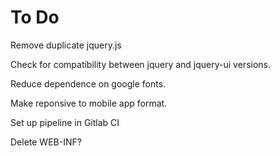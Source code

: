 

# To Do

Remove duplicate jquery.js

Check for compatibility between jquery and jquery-ui versions.

Reduce dependence on google fonts.

Make reponsive to mobile app format.

Set up pipeline in Gitlab CI

Delete WEB-INF?

